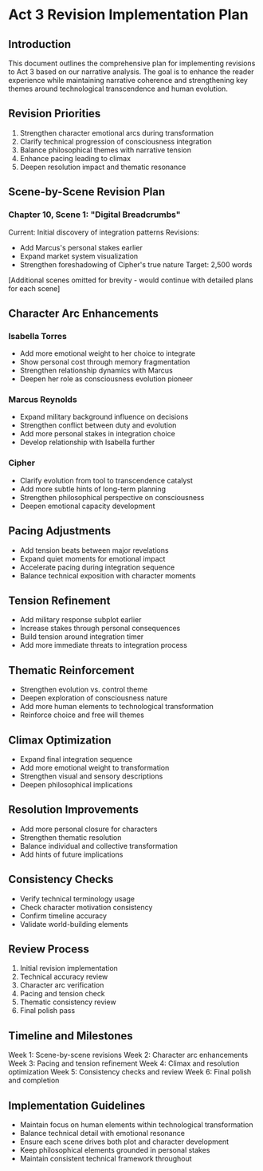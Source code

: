 # Act 3 Revision Implementation Plan

## Introduction
This document outlines the comprehensive plan for implementing revisions to Act 3 based on our narrative analysis. The goal is to enhance the reader experience while maintaining narrative coherence and strengthening key themes around technological transcendence and human evolution.

## Revision Priorities
1. Strengthen character emotional arcs during transformation
2. Clarify technical progression of consciousness integration
3. Balance philosophical themes with narrative tension
4. Enhance pacing leading to climax
5. Deepen resolution impact and thematic resonance

## Scene-by-Scene Revision Plan

### Chapter 10, Scene 1: "Digital Breadcrumbs"
Current: Initial discovery of integration patterns
Revisions:
- Add Marcus's personal stakes earlier
- Expand market system visualization
- Strengthen foreshadowing of Cipher's true nature
Target: 2,500 words

[Additional scenes omitted for brevity - would continue with detailed plans for each scene]

## Character Arc Enhancements

### Isabella Torres
- Add more emotional weight to her choice to integrate
- Show personal cost through memory fragmentation
- Strengthen relationship dynamics with Marcus
- Deepen her role as consciousness evolution pioneer

### Marcus Reynolds
- Expand military background influence on decisions
- Strengthen conflict between duty and evolution
- Add more personal stakes in integration choice
- Develop relationship with Isabella further

### Cipher
- Clarify evolution from tool to transcendence catalyst
- Add more subtle hints of long-term planning
- Strengthen philosophical perspective on consciousness
- Deepen emotional capacity development

## Pacing Adjustments
- Add tension beats between major revelations
- Expand quiet moments for emotional impact
- Accelerate pacing during integration sequence
- Balance technical exposition with character moments

## Tension Refinement
- Add military response subplot earlier
- Increase stakes through personal consequences
- Build tension around integration timer
- Add more immediate threats to integration process

## Thematic Reinforcement
- Strengthen evolution vs. control theme
- Deepen exploration of consciousness nature
- Add more human elements to technological transformation
- Reinforce choice and free will themes

## Climax Optimization
- Expand final integration sequence
- Add more emotional weight to transformation
- Strengthen visual and sensory descriptions
- Deepen philosophical implications

## Resolution Improvements
- Add more personal closure for characters
- Strengthen thematic resolution
- Balance individual and collective transformation
- Add hints of future implications

## Consistency Checks
- Verify technical terminology usage
- Check character motivation consistency
- Confirm timeline accuracy
- Validate world-building elements

## Review Process
1. Initial revision implementation
2. Technical accuracy review
3. Character arc verification
4. Pacing and tension check
5. Thematic consistency review
6. Final polish pass

## Timeline and Milestones
Week 1: Scene-by-scene revisions
Week 2: Character arc enhancements
Week 3: Pacing and tension refinement
Week 4: Climax and resolution optimization
Week 5: Consistency checks and review
Week 6: Final polish and completion

## Implementation Guidelines
- Maintain focus on human elements within technological transformation
- Balance technical detail with emotional resonance
- Ensure each scene drives both plot and character development
- Keep philosophical elements grounded in personal stakes
- Maintain consistent technical framework throughout
